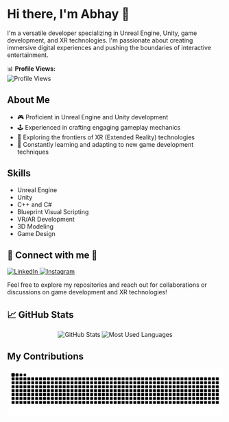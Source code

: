 # Hi there, I'm Abhay 👋

I'm a versatile developer specializing in Unreal Engine, Unity, game development, and XR technologies. I'm passionate about creating immersive digital experiences and pushing the boundaries of interactive entertainment.

📊 **Profile Views:**  
![Profile Views](https://komarev.com/ghpvc/?username=AbhayK200417&color=brightgreen)


## About Me

- 🎮 Proficient in Unreal Engine and Unity development  
- 🕹️ Experienced in crafting engaging gameplay mechanics  
- 🥽 Exploring the frontiers of XR (Extended Reality) technologies  
- 🌟 Constantly learning and adapting to new game development techniques  

## Skills

- Unreal Engine  
- Unity  
- C++ and C#  
- Blueprint Visual Scripting  
- VR/AR Development  
- 3D Modeling  
- Game Design  

## 🚀 Connect with me 🤝

<p align="left">
  <a href="https://www.linkedin.com/in/abhay200417/" target="_blank">
    <img src="https://img.icons8.com/fluency/48/linkedin.png" alt="LinkedIn"/>
  </a>
  <a href="https://www.instagram.com/abhay200417/" target="_blank">
    <img src="https://img.icons8.com/fluency/48/instagram-new.png" alt="Instagram"/>
  </a>
</p>


Feel free to explore my repositories and reach out for collaborations or discussions on game development and XR technologies!


## 📈 GitHub Stats

<p align="center">
  <img src="https://github-readme-stats.vercel.app/api?username=AbhayK200417&show_icons=true&theme=blue-white" alt="GitHub Stats" />
  <img src="https://github-readme-stats.vercel.app/api/top-langs/?username=AbhayK200417&layout=compact&theme=blue-white" alt="Most Used Languages" />
</p>


## My Contributions

<picture>
  <source media="(prefers-color-scheme: dark)" srcset="https://raw.githubusercontent.com/AbhayK200417/AbhayK200417/output/github-contribution-grid-snake-dark.svg" />
  <source media="(prefers-color-scheme: light)" srcset="https://raw.githubusercontent.com/AbhayK200417/AbhayK200417/output/github-contribution-grid-snake.svg" />
  <img alt="github-snake" src="https://raw.githubusercontent.com/AbhayK200417/AbhayK200417/output/github-contribution-grid-snake.svg" />
</picture>
